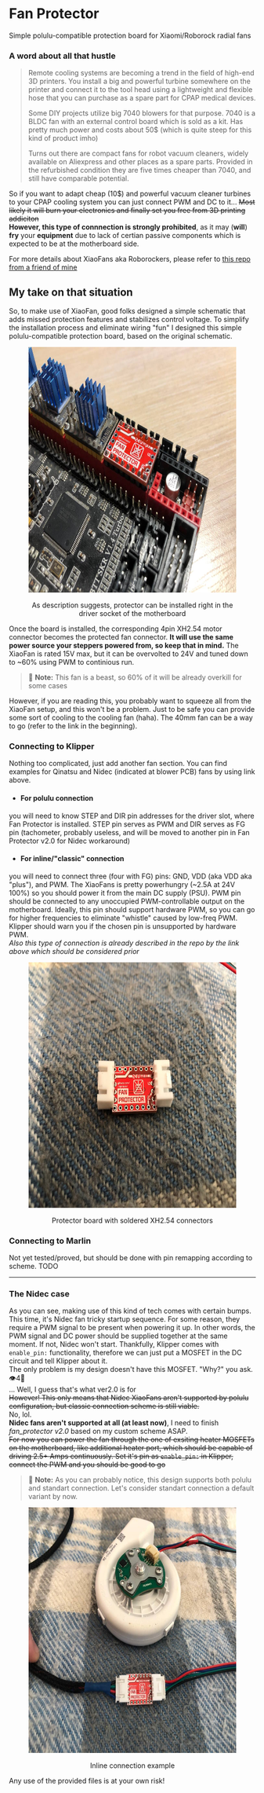 # Fan Protector
Simple polulu-compatible protection board for Xiaomi/Roborock radial fans

### A word about all that hustle
>Remote cooling systems are becoming a trend in the field of high-end 3D printers. You install a big and powerful turbine somewhere on the printer and connect it to the tool head using a lightweight and flexible hose that you can purchase as a spare part for CPAP medical devices.
>
>Some DIY projects utilize big 7040 blowers for that purpose. 7040 is a BLDC fan with an external control board which is sold as a kit. Has pretty much power and costs about 50$ (which is quite steep for this kind of product imho)
>
>Turns out there are compact fans for robot vacuum cleaners, widely available on Aliexpress and other places as a spare parts. Provided in the refurbished condition they are five times cheaper than 7040, and still have comparable potential.

So if you want to adapt cheap (10$) and powerful vacuum cleaner turbines to your CPAP cooling system you can just connect PWM and DC to it... ~~Most likely it will burn your electronics and finally set you free from 3D printing addiciton~~ <br> **However, this type of connnection is strongly prohibited**, as it may (**will**) **fry** your **equipment** due to lack of certian passive components which is expected to be at the motherboard side.

For more details about XiaoFans aka Roborockers, please refer to <a href="https://github.com/condottab/Roborock-CPAP" target="_blank">this repo from a friend of mine</a>

My take on that situation
---
So, to make use of XiaoFan, good folks designed a simple schematic that adds missed protection features and stabilizes control voltage. To simplify the installation process and eliminate wiring "fun" I designed this simple polulu-compatible protection board, based on the original schematic.

<figure>
    <p align="center">
        <img src="/readme_pics/polulu_installed.jpg" width="700" height="500" alt="protector installed in polulu socket">
    </p>
    <figcaption> <p align="center">As description suggests, protector can be installed right in the driver socket of the motherboard</p></figcaption>
</figure>

Once the board is installed, the corresponding 4pin XH2.54 motor connector becomes the protected fan connector. **It will use the same power source your steppers powered from, so keep that in mind.** The XiaoFan is rated 15V max, but it can be overvolted to 24V and tuned down to ~60% using PWM to continious run. 

> :pushpin: **Note:** This fan is a beast, so 60% of it will be already overkill for some cases

However, if you are reading this, you probably want to squeeze all from the XiaoFan setup, and this won't be a problem. Just to be safe you can provide some sort of cooling to the cooling fan (haha). The 40mm fan can be a way to go (refer to the link in the beginning).

### Connecting to Klipper
Nothing too complicated, just add another fan section. You can find examples for Qinatsu and Nidec (indicated at blower PCB) fans by using link above. 

* #### For polulu connection
you will need to know STEP and DIR pin addresses for the driver slot, where Fan Protector is installed. STEP pin serves as PWM and DIR serves as FG pin (tachometer, probably useless, and will be moved to another pin in Fan Protector v2.0 for Nidec workaround)

* #### For inline/"classic" connection
you will need to connect three (four with FG) pins: GND, VDD (aka VDD aka "plus"), and PWM. The XiaoFans is pretty powerhungry (~2.5A at 24V 100%) so you should power it from the main DC supply (PSU). PWM pin should be connected to any unoccupied PWM-controllable output on the motherboard. Ideally, this pin should support hardware PWM, so you can go for higher frequencies to eliminate "whistle" caused by low-freq PWM. Klipper should warn you if the chosen pin is unsupported by hardware PWM. <br> *Also this type of connection is already described in the repo by the link above which should be considered prior*

<figure>
    <p align="center">
        <img src="/readme_pics/inline.jpg" width="700" height="500" alt="protector board with XH2.54 connectors installed">
    </p>
    <figcaption><p align="center">Protector board with soldered XH2.54 connectors</p></figcaption>
</figure>

### Connecting to Marlin

Not yet tested/proved, but should be done with pin remapping according to scheme. TODO

---

### The Nidec case
As you can see, making use of this kind of tech comes with certain bumps. This time, it's Nidec fan tricky startup sequence. For some reason, they require a PWM signal to be present when powering it up. In other words, the PWM signal and DC power should be supplied together at the same moment. If not, Nidec won't start. Thankfully, Klipper comes with `enable_pin:` functionality, therefore we can just put a MOSFET in the DC circuit and tell Klipper about it.<br>
The only problem is my design doesn't have this MOSFET. "Why?" you ask. :eye:4:goat: <br>... Well, I guess that's what ver2.0 is for <br>
~~However! This only means that Nidec XiaoFans aren't supported by polulu configuration, but classic connection scheme is still viable.~~ <br> No, lol. <br> **Nidec fans aren't supported at all (at least now)**, I need to finish *fan_protector v2.0* based on my custom scheme ASAP. <br> ~~For now you can power the fan through the one of exsiting heater MOSFETs on the motherboard, like additional heater port, which should be capable of driving 2.5+ Amps continuously. Set it's pin as `enable_pin:` in Klipper, connect the PWM and you should be good to go~~
> :pushpin: **Note:** As you can probably notice, this design supports both polulu and standart connection. Let's consider standart connection a default variant by now. 

<figure>
    <p align="center">
        <img src="/readme_pics/inline_installed.jpg" width="700" height="500" style="img-align:center" alt="Protector installed inline">
    </p>
    <figcaption><p align="center">Inline connection example</p></figcaption>
</figure>

Any use of the provided files is at your own risk!
